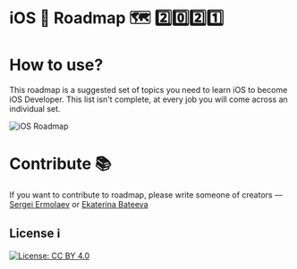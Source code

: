 # iOS 📱 Roadmap 🗺 2️⃣0️⃣2️⃣1️⃣

# How to use?
This roadmap is a suggested set of topics you need to learn iOS to become iOS Developer. This list isn't complete, at every job you will come across an individual set. 


![iOS Roadmap](https://github.com/iOSRoadmap/iOSDeveloperRoadmap/blob/main/iOS%20Developer.png)

# Contribute 📚

If you want to contribute to roadmap, please write someone of creators — [Sergei Ermolaev](http://t.me/ermolnik) or [Ekaterina Bateeva](https://t.me/Neifmetus)

## License ℹ️

[![License: CC BY 4.0](https://img.shields.io/badge/License-CC%20BY%204.0-lightgrey.svg)](https://creativecommons.org/licenses/by/4.0/)
